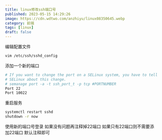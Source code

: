 ```yaml
---
title: linux修改ssh端口号
published: 2023-05-15 14:29:26
image: https://cdn.wdtwo.com/anzhiyu/linux08350645.webp
category: 前端
tags: [linux]
draft: false
---
```


编辑配置文件
```bash
vim /etc/ssh/sshd_config
```

添加一个新的端口
```bash
# If you want to change the port on a SELinux system, you have to tell
# SELinux about this change.
# semanage port -a -t ssh_port_t -p tcp #PORTNUMBER
Port 22
Port 10022
```
重启服务
```bash
systemctl restart sshd  
shutdown -r now  
```
使用新的端口号登录 如果没有问题再注释掉22端口 如果只有22端口则不需要添加22端口 默认注释即可